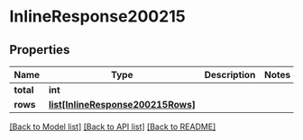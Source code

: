 # InlineResponse200215

## Properties
Name | Type | Description | Notes
------------ | ------------- | ------------- | -------------
**total** | **int** |  | 
**rows** | [**list[InlineResponse200215Rows]**](InlineResponse200215Rows.md) |  | 

[[Back to Model list]](../README.md#documentation-for-models) [[Back to API list]](../README.md#documentation-for-api-endpoints) [[Back to README]](../README.md)

